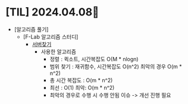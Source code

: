 # [TIL] 2024.04.08📒

  * [알고리즘 풀기]
    * [F-Lab 알고리즘 스터디]
      * [서버찾기](https://github.com/elephant97/Algorithm/blob/main/F-Lab/Study/%EC%84%9C%EB%B2%84%EC%B0%BE%EA%B8%B0.java)
        * 사용한 알고리즘
          * 정렬 : 퀵소트, 시간복잡도 O(M * nlogn)
          * 범위 찾기 : 재귀함수, 시간복잡도 O(n^2) 최악의 경우 O(m * n^2)
          * 총 시간 복잡도 : O(m * n^2)
          * 최선 : O(1) 최악: O(m * n^2)
          * 최악의 경우로 수행 시 수행 안됨 이슈 -> 개선 진행 필요
